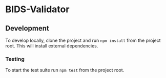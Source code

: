 # BIDS-Validator

## Development

To develop locally, clone the project and run ```npm install``` from the project root. This will install external dependencies.

### Testing

To start the test suite run ```npm test``` from the project root.
